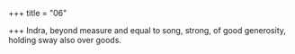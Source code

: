 +++
title = "06"

+++
Indra, beyond measure and equal to song, strong, of good generosity, holding sway also over goods.